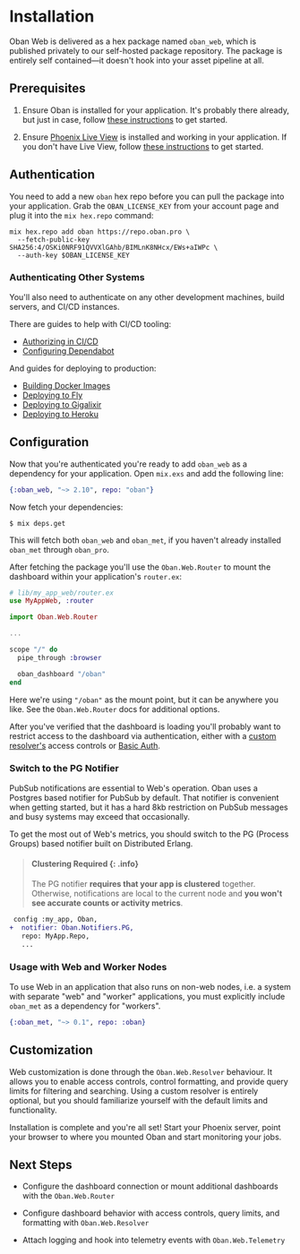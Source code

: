 # Installation

Oban Web is delivered as a hex package named `oban_web`, which is published privately to our
self-hosted package repository. The package is entirely self contained—it doesn't hook into your
asset pipeline at all.

## Prerequisites

1. Ensure Oban is installed for your application. It's probably there already, but just in case,
   follow [these instructions][oi] to get started.

2. Ensure [Phoenix Live View][plv] is installed and working in your application. If you don't have
   Live View, follow [these instructions][lvi] to get started.

## Authentication

You need to add a new `oban` hex repo before you can pull the package into your application. Grab
the `OBAN_LICENSE_KEY` from your account page and plug it into the `mix hex.repo` command:

```console
mix hex.repo add oban https://repo.oban.pro \
  --fetch-public-key SHA256:4/OSKi0NRF91QVVXlGAhb/BIMLnK8NHcx/EWs+aIWPc \
  --auth-key $OBAN_LICENSE_KEY
```

### Authenticating Other Systems

You'll also need to authenticate on any other development machines, build servers, and CI/CD
instances.

There are guides to help with CI/CD tooling:

* [Authorizing in CI/CD][ci]
* [Configuring Dependabot][dp]

And guides for deploying to production:

* [Building Docker Images][do]
* [Deploying to Fly][fl]
* [Deploying to Gigalixir][gi]
* [Deploying to Heroku][he]

[ci]: https://getoban.pro/docs/pro/ci_cd.html
[dp]: https://getoban.pro/docs/pro/dependabot.html
[do]: https://getoban.pro/docs/pro/docker.html
[fl]: https://getoban.pro/docs/pro/fly.html
[gi]: https://getoban.pro/docs/pro/gigalixir.html
[he]: https://getoban.pro/docs/pro/heroku.html

## Configuration

Now that you're authenticated you're ready to add `oban_web` as a dependency for your application.
Open `mix.exs` and add the following line:

```elixir
{:oban_web, "~> 2.10", repo: "oban"}
```

Now fetch your dependencies:

```console
$ mix deps.get
```

This will fetch both `oban_web` and `oban_met`, if you haven't already installed `oban_met`
through `oban_pro`.

After fetching the package you'll use the `Oban.Web.Router` to mount the dashboard within your
application's `router.ex`:

```elixir
# lib/my_app_web/router.ex
use MyAppWeb, :router

import Oban.Web.Router

...

scope "/" do
  pipe_through :browser

  oban_dashboard "/oban"
end
```

Here we're using `"/oban"` as the mount point, but it can be anywhere you like. See the
`Oban.Web.Router` docs for additional options.

After you've verified that the dashboard is loading you'll probably want to restrict access to the
dashboard via authentication, either with a [custom resolver's][ac] access controls or [Basic
Auth][ba].

### Switch to the PG Notifier

PubSub notifications are essential to Web's operation. Oban uses a Postgres based notifier for
PubSub by default. That notifier is convenient when getting started, but it has a hard 8kb
restriction on PubSub messages and busy systems may exceed that occasionally.

To get the most out of Web's metrics, you should switch to the PG (Process Groups) based notifier
built on Distributed Erlang.

> #### Clustering Required {: .info}
>
> The PG notifier **requires that your app is clustered** together. Otherwise, notifications are
> local to the current node and **you won't see accurate counts or activity metrics**.

```diff
 config :my_app, Oban,
+  notifier: Oban.Notifiers.PG,
   repo: MyApp.Repo,
   ...
```

### Usage with Web and Worker Nodes

To use Web in an application that also runs on non-web nodes, i.e. a system with separate "web"
and "worker" applications, you must explicitly include `oban_met` as a dependency for "workers".

```elixir
{:oban_met, "~> 0.1", repo: :oban}
```

## Customization

Web customization is done through the `Oban.Web.Resolver` behaviour. It allows you to enable
access controls, control formatting, and provide query limits for filtering and searching. Using a
custom resolver is entirely optional, but you should familiarize yourself with the default limits
and functionality.

Installation is complete and you're all set! Start your Phoenix server, point your browser to
where you mounted Oban and start monitoring your jobs.

## Next Steps

* Configure the dashboard connection or mount additional dashboards with the `Oban.Web.Router`

* Configure dashboard behavior with access controls, query limits, and formatting with
  `Oban.Web.Resolver`

* Attach logging and hook into telemetry events with `Oban.Web.Telemetry`

[plv]: https://github.com/phoenixframework/phoenix_live_view
[lvi]: https://github.com/phoenixframework/phoenix_live_view#installation
[ac]: Oban.Web.Resolver.html#c:resolve_access/1
[ba]: https://hexdocs.pm/basic_auth/readme.html
[oi]: installation.html
